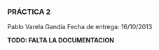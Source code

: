 ### PRÁCTICA 2 ###

Pablo Varela Gandía
Fecha de entrega: 16/10/2013


**TODO: FALTA LA DOCUMENTACION**
